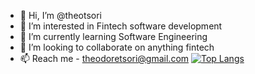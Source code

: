 - 👋 Hi, I’m @theotsori
- 👀 I’m interested in Fintech software development
- 🌱 I’m currently learning Software Engineering
- 💞️ I’m looking to collaborate on anything fintech
- 📫 Reach me - theodoretsori@gmail.com
[![Top Langs](https://github-readme-stats.vercel.app/api/top-langs/?username=theotsori&exclude_repo=github-readme-stats,theotsori.github.io)](https://github.com/anuraghazra/github-readme-stats)
<!---
theotsori/theotsori is a ✨ special ✨ repository.
--->
